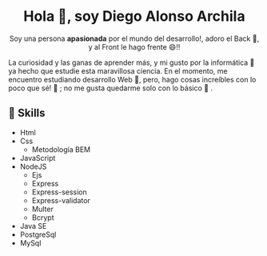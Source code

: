 
<h1 align="center">Hola 👋, soy Diego Alonso Archila</h1>
<p align="center">Soy una persona <strong>apasionada</strong> por el mundo del desarrollo!, adoro el Back 👻, y al Front le hago frente 😄!!</p>
<p align="left">La curiosidad y las ganas de aprender más, y mi gusto por la informática 🥰 ya hecho que estudie esta maravillosa ciencia. En el momento, me encuentro estudiando desarrollo Web 🤯, pero, hago cosas increíbles con lo poco que sé! 🤫 ; no me gusta quedarme solo con lo básico 🥸 .</p>
<h2>🧐 Skills </h2>
<ul title="Skills">
  <li>Html</li>
  <li>Css
    <ul>
      <li>Metodología BEM</li>
    </ul>
  </li>
  <li>JavaScript</li>
  <li>NodeJS
    <ul>
      <li>Ejs</li>
      <li>Express</li>
      <li>Express-session</li>
      <li>Express-validator</li>
      <li>Multer</li>
      <li>Bcrypt</li>
    </ul>
  </li>
  <li>Java SE</li>
  <li>PostgreSql</li>
  <li>MySql</li>
</ul>
